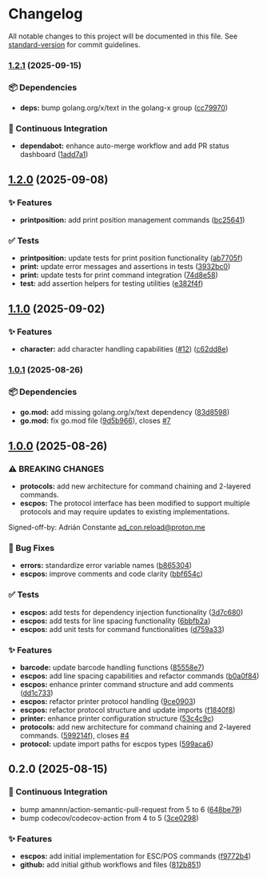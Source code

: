 # Changelog

All notable changes to this project will be documented in this file. See [standard-version](https://github.com/conventional-changelog/standard-version) for commit guidelines.

### [1.2.1](https://github.com/AdConDev/pos-daemon/compare/v1.2.0...v1.2.1) (2025-09-15)


### 📦 Dependencies

* **deps:** bump golang.org/x/text in the golang-x group ([cc79970](https://github.com/AdConDev/pos-daemon/commit/cc79970113218c838146bc75c0bac88c8a624c05))


### 🤖 Continuous Integration

* **dependabot:** enhance auto-merge workflow and add PR status dashboard ([1add7a1](https://github.com/AdConDev/pos-daemon/commit/1add7a13707c7835ad0b0ba5616daee9003d527a))

## [1.2.0](https://github.com/AdConDev/pos-daemon/compare/v1.1.0...v1.2.0) (2025-09-08)


### ✨ Features

* **printposition:** add print position management commands ([bc25641](https://github.com/AdConDev/pos-daemon/commit/bc256411ee830abdfd4757097942acb5c68dcabb))


### ✅ Tests

* **printposition:** update tests for print position functionality ([ab7705f](https://github.com/AdConDev/pos-daemon/commit/ab7705f279c4af5845b0145ac81463baa460fe5a))
* **print:** update error messages and assertions in tests ([3932bc0](https://github.com/AdConDev/pos-daemon/commit/3932bc0b14cc08b0b99fc3a2bb52052bed0b0b4a))
* **print:** update tests for print command integration ([74d8e58](https://github.com/AdConDev/pos-daemon/commit/74d8e5835311ce7d3b61843f2f5bc6df365249ce))
* **test:** add assertion helpers for testing utilities ([e382f4f](https://github.com/AdConDev/pos-daemon/commit/e382f4f36446f4d602de02499c14857fbc68f3e7))

## [1.1.0](https://github.com/AdConDev/pos-daemon/compare/v1.0.1...v1.1.0) (2025-09-02)


### ✨ Features

* **character:** add character handling capabilities ([#12](https://github.com/adcondev/pos-printer/issues/12)) ([c62dd8e](https://github.com/AdConDev/pos-daemon/commit/c62dd8eb651ee69cf9c7c92cadb2b3676bc2a344))

### [1.0.1](https://github.com/AdConDev/pos-daemon/compare/v1.0.0...v1.0.1) (2025-08-26)


### 📦 Dependencies

* **go.mod:** add missing golang.org/x/text dependency ([83d8598](https://github.com/AdConDev/pos-daemon/commit/83d859877d9b6a46d7ae9c6f65862ff6d7d09d9e))
* **go.mod:** fix go.mod file ([9d5b966](https://github.com/AdConDev/pos-daemon/commit/9d5b966795494d94b3fdd651fcbd03379de9da9e)), closes [#7](https://github.com/adcondev/pos-printer/issues/7)

## [1.0.0](https://github.com/AdConDev/pos-daemon/compare/v0.2.0...v1.0.0) (2025-08-26)


### ⚠ BREAKING CHANGES

* **protocols:** add new architecture for command chaining and 2-layered commands.
* **escpos:** The protocol interface has been modified
to support multiple protocols and may require updates to
existing implementations.

Signed-off-by: Adrián Constante <ad_con.reload@proton.me>

### 🐛 Bug Fixes

* **errors:** standardize error variable names ([b865304](https://github.com/AdConDev/pos-daemon/commit/b865304a04e7079ca09a08bbafbb4fb00528995e))
* **escpos:** improve comments and code clarity ([bbf654c](https://github.com/AdConDev/pos-daemon/commit/bbf654c2e3d705af8e7825f1836bd39fd51c5673))


### ✅ Tests

* **escpos:** add tests for dependency injection functionality ([3d7c680](https://github.com/AdConDev/pos-daemon/commit/3d7c680391865a44ea79235cc70edd331b17ea72))
* **escpos:** add tests for line spacing functionality ([6bbfb2a](https://github.com/AdConDev/pos-daemon/commit/6bbfb2a9d8c7ace7b691e005d6a62b606ba5e9c0))
* **escpos:** add unit tests for command functionalities ([d759a33](https://github.com/AdConDev/pos-daemon/commit/d759a33be3c6cffd3e74e9b8601ec0ea86da894e))


### ✨ Features

* **barcode:** update barcode handling functions ([85558e7](https://github.com/AdConDev/pos-daemon/commit/85558e790d037f74c84e06a0aa8aa1ca0d213c30))
* **escpos:** add line spacing capabilities and refactor commands ([b0a0f84](https://github.com/AdConDev/pos-daemon/commit/b0a0f84e499d90ac6769ebc7491916553120202a))
* **escpos:** enhance printer command structure and add comments ([dd1c733](https://github.com/AdConDev/pos-daemon/commit/dd1c7333bf0e9b8dc58c7cc9136108d031ed0b58))
* **escpos:** refactor printer protocol handling ([9ce0903](https://github.com/AdConDev/pos-daemon/commit/9ce09039be23b004c1e282e8d09efd522c6d1129))
* **escpos:** refactor protocol structure and update imports ([f1840f8](https://github.com/AdConDev/pos-daemon/commit/f1840f87ef9b3cedb1f519184b53cb84bcc1dd30))
* **printer:** enhance printer configuration structure ([53c4c9c](https://github.com/AdConDev/pos-daemon/commit/53c4c9ccc93b1e33c6c5e2e27a8626af95a156bd))
* **protocols:** add new architecture for command chaining and 2-layered commands. ([599214f](https://github.com/AdConDev/pos-daemon/commit/599214f87e55896323056e47aa919776b2513d36)), closes [#4](https://github.com/adcondev/pos-printer/issues/4)
* **protocol:** update import paths for escpos types ([599aca6](https://github.com/AdConDev/pos-daemon/commit/599aca6982e17ce3a83902b7ddf449a3c34b1d18))

## 0.2.0 (2025-08-15)

### 🤖 Continuous Integration

* bump amannn/action-semantic-pull-request from 5 to
  6 ([648be79](https://github.com/AdConDev/pos-daemon/commit/648be7999f29327db7bee9bbad30874ae27cbc64))
* bump codecov/codecov-action from 4 to
  5 ([3ce0298](https://github.com/AdConDev/pos-daemon/commit/3ce0298273748a58a796e0c90382bb9e3bc585e5))

### ✨ Features

* **escpos:** add initial implementation for ESC/POS
  commands ([f9772b4](https://github.com/AdConDev/pos-daemon/commit/f9772b47c1e4e2f8cd11910817250ef45ac472ca))
* **github:** add initial github workflows and
  files ([812b851](https://github.com/AdConDev/pos-daemon/commit/812b8513d31c12bb2eb240eb551d68bf9708c8e6))
